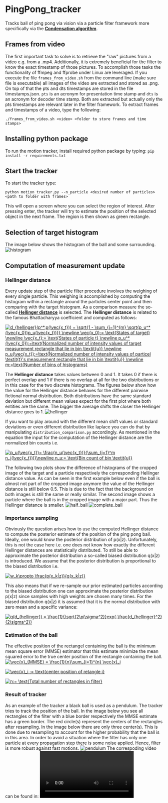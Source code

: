 # PingPong_tracker
Tracks ball of ping pong via vision via a particle filter framework more specifically via the [**Condensation algorithm**](https://en.wikipedia.org/wiki/Condensation_algorithm).
## Frames from video
The first important task to solve is to retrieve the "raw" pictures from a video e.g. from a .mp4. Additionally, it is extremely beneficial for the filter to know the exact timestamp of those pictures. To accomplish those tasks the functionality of ffmpeg and ffprobe under Linux are leveraged. If you execute the file `frames_from_video.sh` from the command line (make sure file is executable) all images of the video are extracted and stored as .png. On top of that the pts and dts timestamps are stored in the file timestamps.json. `pts` is an acronym for presentation time stamp and `dts` is an acronym for decoder time stamp. Both are extracted but actually only the pts timestamps are relevant later in the filter framework. To extract frames and timestamps of a video, type the following:

`./frames_from_video.sh <video> <folder to store frames and time stamps>`

## Installing python package
To run the motion tracker, install required python package by typing:
`pip install -r requirements.txt`

## Start the tracker
To start the tracker type:

`python motion_tracker.py --n_particle <desired number of particles> <path to folder with frames>`

This will open a screen where you can select the region of interest. After pressing enter, the tracker will try to estimate the position of the selected object in the next frame. The region is then shown as green rectangle.

## Selection of target histogram
The image below shows the histogram of the ball and some surrounding.   
![histogram](images_README/histogram.png)
## Computation of measurement update
### Hellinger distance
Every update step of the particle filter procedure involves the weighing of every single particle. This weighing is accomplished by computing the histogram within a rectangle around the particles center point and then comparing with the target histogram. As a comparison measure the so-called [**Hellinger distance**](https://en.wikipedia.org/wiki/Hellinger_distance) is selected. The **Hellinger distance** is related to the famous Bhattacharyya coefficient and computed as follows:

<a href="https://www.codecogs.com/eqnedit.php?latex=d_{hellinger}(p^*,p(\vec{x_t}))&space;=&space;\sqrt{1&space;-&space;\sum_{j=1}^{m}&space;\sqrt{p_u^*(\vec{x_0})p_u(\vec{x_t})}}&space;\newline&space;\vec{x_0}:=&space;\text{States&space;of&space;target}&space;\newline&space;\vec{x_t}:=&space;\text{States&space;of&space;particle&space;t}&space;\newline&space;p_u^*(\vec{x_0}):=\text{Normalized&space;number&space;of&space;intensity&space;values&space;of&space;target&space;measurement&space;rectangle&space;that&space;lie&space;in&space;bin&space;\textit{u}}&space;\newline&space;p_u(\vec{x_t}):=\text{Normalized&space;number&space;of&space;intensity&space;values&space;of&space;particel&space;\textit{t}'s&space;measurement&space;rectangle&space;that&space;lie&space;in&space;bin&space;\textit{u}}&space;\newline&space;m:=\text{Number&space;of&space;bins&space;of&space;histograms}" target="_blank"><img src="https://latex.codecogs.com/gif.latex?d_{hellinger}(p^*,p(\vec{x_t}))&space;=&space;\sqrt{1&space;-&space;\sum_{j=1}^{m}&space;\sqrt{p_u^*(\vec{x_0})p_u(\vec{x_t})}}&space;\newline&space;\vec{x_0}:=&space;\text{States&space;of&space;target}&space;\newline&space;\vec{x_t}:=&space;\text{States&space;of&space;particle&space;t}&space;\newline&space;p_u^*(\vec{x_0}):=\text{Normalized&space;number&space;of&space;intensity&space;values&space;of&space;target&space;measurement&space;rectangle&space;that&space;lie&space;in&space;bin&space;\textit{u}}&space;\newline&space;p_u(\vec{x_t}):=\text{Normalized&space;number&space;of&space;intensity&space;values&space;of&space;particel&space;\textit{t}'s&space;measurement&space;rectangle&space;that&space;lie&space;in&space;bin&space;\textit{u}}&space;\newline&space;m:=\text{Number&space;of&space;bins&space;of&space;histograms}" title="d_{hellinger}(p^*,p(\vec{x_t})) = \sqrt{1 - \sum_{j=1}^{m} \sqrt{p_u^*(\vec{x_0})p_u(\vec{x_t})}} \newline \vec{x_0}:= \text{States of target} \newline \vec{x_t}:= \text{States of particle t} \newline p_u^*(\vec{x_0}):=\text{Normalized number of intensity values of target measurement rectangle that lie in bin \textit{u}} \newline p_u(\vec{x_t}):=\text{Normalized number of intensity values of particel \textit{t}'s measurement rectangle that lie in bin \textit{u}} \newline m:=\text{Number of bins of histograms}" /></a>

 The **Hellinger distance** takes values between 0 and 1. It takes 0 if there is perfect overlap and 1 if there is no overlap at all for the two distributions or in this case for the two discrete histograms. The figures below show how the value for the Hellinger distance behaves for the different pairwise fictional normal distribution. Both distributions have the same standard deviation but different mean values expect for the first plot where both entities are the same. The bigger the average shifts the closer the Hellinger distance goes to 1.
![hellinger](images_README/hellinger_hist.png)

If you want to play around with the different mean shift values or standard deviations or even different distribution like laplace you can do that by manipulating `distribution_comparison.py` accordingly. As mentioned in the equation the input for the computation of the Hellinger distance are the normalized bin counts i.e. 

<a href="https://www.codecogs.com/eqnedit.php?latex=p_u(\vec{x_t})=&space;\frac{n_u(\vec{x_t})}{\sum_{j=1}^m&space;n_j(\vec{x_t}))}\newline&space;n_u:=&space;\text{Bin&space;count&space;of&space;bin&space;\textit{u}}" target="_blank"><img src="https://latex.codecogs.com/gif.latex?p_u(\vec{x_t})=&space;\frac{n_u(\vec{x_t})}{\sum_{j=1}^m&space;n_j(\vec{x_t}))}\newline&space;n_u:=&space;\text{Bin&space;count&space;of&space;bin&space;\textit{u}}" title="p_u(\vec{x_t})= \frac{n_u(\vec{x_t})}{\sum_{j=1}^m n_j(\vec{x_t}))}\newline n_u:= \text{Bin count of bin \textit{u}}" /></a>

The following two plots show the difference of histograms of the cropped image of the target and a particle respectively the corresponding Hellinger distance value. As can be seen in the first example below even if the ball is almost not part of the cropped image anymore the value of the Hellinger distance is still below 0.5. This is due to the fact that the background on both images is still the same or really similar. The second image shows a particle where the ball is in the cropped image with a major part. Thus the Hellinger distance is smaller.
![half_ball](images_README/half_ball.png)
![complete_ball](images_README/complete_ball.png)

### Importance sampling
Obviously the question arises how to use the computed Hellinger distance to compute the posterior estimate of the position of the ping pong ball. Ideally, one would know the posterior distribution of p(x|z). Unfortunately, this is not the case here i.e. one does not know how exactly the different Hellinger distances are statistically distributed. To still be able to approximate the posterior distribution a so-called biased distribution q(x|z) is introduced. We assume that the posterior distribution is proportional to the biased distribution i.e.

<a href="https://www.codecogs.com/eqnedit.php?latex=w_k\propto&space;\frac{p(x_k|z)}{q(x_k|z)}" target="_blank"><img src="https://latex.codecogs.com/gif.latex?w_k\propto&space;\frac{p(x_k|z)}{q(x_k|z)}" title="w_k\propto \frac{p(x_k|z)}{q(x_k|z)}" /></a>

This also means that if we re-sample our prior estimated particles according to the biased distribution one can approximate the posterior distribution p(x|z) since samples with high weights are chosen many times. For the biased distribution q(x|z) it is assumed that it is the normal distribution with zero mean and a specific variance:

<a href="https://www.codecogs.com/eqnedit.php?latex=q(d_{hellinger})&space;=&space;\frac{1}{\sqrt{2\pi\sigma^2}}exp(-\frac{d_{hellinger}^2}{2\sigma^2})" target="_blank"><img src="https://latex.codecogs.com/gif.latex?q(d_{hellinger})&space;=&space;\frac{1}{\sqrt{2\pi\sigma^2}}exp(-\frac{d_{hellinger}^2}{2\sigma^2})" title="q(d_{hellinger}) = \frac{1}{\sqrt{2\pi\sigma^2}}exp(-\frac{d_{hellinger}^2}{2\sigma^2})" /></a>

### Estimation of the ball
The effective position of the rectangel containing the ball is the minimum mean square error (MMSE) estimator that this estimate minimize the mean squared error to the true center position of the rectangle containing the ball. 
<a href="https://www.codecogs.com/eqnedit.php?latex=\vec{x}_{MMSE}&space;=&space;\frac{1}{n}\sum_{i=1}^{n}&space;\vec{x}_i" target="_blank"><img src="https://latex.codecogs.com/gif.latex?\vec{x}_{MMSE}&space;=&space;\frac{1}{n}\sum_{i=1}^{n}&space;\vec{x}_i" title="\vec{x}_{MMSE} = \frac{1}{n}\sum_{i=1}^{n} \vec{x}_i" /></a>

<a href="https://www.codecogs.com/eqnedit.php?latex=\vec{x}_i&space;:=&space;\text{center&space;position&space;of&space;retangle&space;i}" target="_blank"><img src="https://latex.codecogs.com/gif.latex?\vec{x}_i&space;:=&space;\text{center&space;position&space;of&space;retangle&space;i}" title="\vec{x}_i := \text{center position of retangle i}" /></a>

<a href="https://www.codecogs.com/eqnedit.php?latex=n:=&space;\text{Total&space;number&space;of&space;rectangles&space;in&space;filter}" target="_blank"><img src="https://latex.codecogs.com/gif.latex?n:=&space;\text{Total&space;number&space;of&space;rectangles&space;in&space;filter}" title="n:= \text{Total number of rectangles in filter}" /></a>

### Result of tracker
As an example of the tracker a black ball is used as a pendulum. The tracker tries to track the position of the ball. In the image below you see all rectangles of the filter with a blue border respectively the MMSE estimate has a green border. The red circle(s) represent the centers of the rectangles after resampling. In the image below there are only three center(s). This is done due to resampling to account for the higher probability that the ball is in this area. In order to avoid a situation where the filter has only one particle at every propagation step there is some noise applied. Hence, filter is more robust against fast motions.
![pendulum](images_README/pendulum.png)
The correspoding video can be found in:
![pendulum_ball](images_README/pendulum_ball.mp4)


